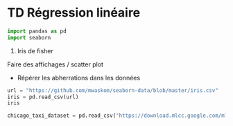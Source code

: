 # TD Régression linéaire

```python
import pandas as pd
import seaborn
```

1. Iris de fisher

Faire des affichages / scatter plot
+ Répérer les abherrations dans les données
  
```python
url = "https://github.com/mwaskom/seaborn-data/blob/master/iris.csv"
iris = pd.read_csv(url)
iris
```

```python
chicago_taxi_dataset = pd.read_csv("https://download.mlcc.google.com/mledu-datasets/chicago_taxi_train.csv")
```
